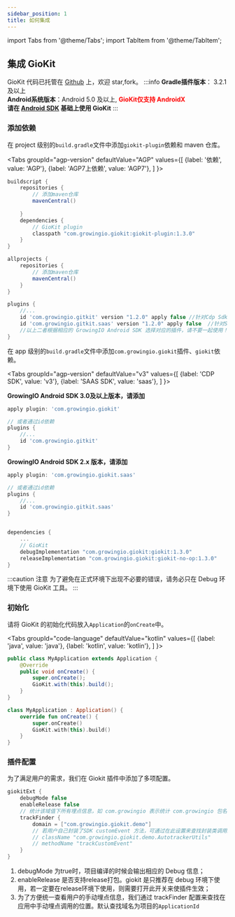 ```yaml
---
sidebar_position: 1
title: 如何集成
---
```


import Tabs from '@theme/Tabs';
import TabItem from '@theme/TabItem';

## 集成 GioKit

GioKit 代码已托管在 [Github](https://github.com/growingio/giokit-android) 上，欢迎 star,fork。
:::info
**Gradle插件版本**： 3.2.1及以上  
**Android系统版本**：Android 5.0 及以上, **<font color='red'>GioKit仅支持 AndroidX</font>**<br/>
**请在 [Android SDK](/docs/android) 基础上使用 GioKit**
:::
### 添加依赖
在 project 级别的`build.gradle`文件中添加`giokit-plugin`依赖和 maven 仓库。

<Tabs
  groupId="agp-version"
  defaultValue="AGP"
  values={[
    {label: '依赖', value: 'AGP'},
    {label: 'AGP7上依赖', value: 'AGP7'},
  ]
}>

<TabItem value="AGP">

```groovy
buildscript {
    repositories {
        // 添加maven仓库
        mavenCentral()
        
    }
    dependencies {
        // GioKit plugin
        classpath "com.growingio.giokit:giokit-plugin:1.3.0"
    }
}

allprojects {
    repositories {
        // 添加maven仓库
        mavenCentral()
    }
}
```
</TabItem>

<TabItem value="AGP7">

```groovy
plugins {
    //...
    id 'com.growingio.gitkit' version "1.2.0" apply false //针对Cdp Sdk
    id 'com.growingio.gitkit.saas' version "1.2.0" apply false  //针对SaaS Sdk
    //以上二者根据相应的 GrowingIO Android SDK 选择对应的插件，请不要一起使用！！
}
```
</TabItem>
</Tabs>

在 app 级别的`build.gradle`文件中添加`com.growingio.giokit`插件、`giokit`依赖。

<Tabs
  groupId="agp-version"
  defaultValue="v3"
  values={[
    {label: 'CDP SDK', value: 'v3'},
    {label: 'SAAS SDK', value: 'saas'},
  ]
}>

<TabItem value="v3">

**GrowingIO Android SDK 3.0及以上版本，请添加**
```groovy
apply plugin: 'com.growingio.giokit'

// 或者通过id依赖
plugins {
    //...
    id 'com.growingio.gitkit'
}
```

</TabItem>

<TabItem value="saas">

**GrowingIO Android SDK 2.x 版本，请添加**
```groovy
apply plugin: 'com.growingio.giokit.saas'

// 或者通过id依赖
plugins {
    //...
    id 'com.growingio.gitkit.saas'
}
```

</TabItem>
</Tabs>

```groovy

dependencies {
    ...
    // GioKit
    debugImplementation "com.growingio.giokit:giokit:1.3.0"
    releaseImplementation "com.growingio.giokit:giokit-no-op:1.3.0"
}
```

:::caution 注意
为了避免在正式环境下出现不必要的错误，请务必只在 Debug 环境下使用 GioKit 工具。
:::

### 初始化
请将 GioKit 的初始化代码放入`Application`的`onCreate`中。

<Tabs
  groupId="code-language"
  defaultValue="kotlin"
  values={[
    {label: 'java', value: 'java'},
    {label: 'kotlin', value: 'kotlin'},
  ]
}>

<TabItem value="java">

```java
public class MyApplication extends Application {
    @Override
    public void onCreate() {
        super.onCreate();
        GioKit.with(this).build();
    }
}
```

</TabItem>
<TabItem value="kotlin">

```kotlin
class MyApplication : Application() {
    override fun onCreate() {
        super.onCreate()
        GioKit.with(this).build()
    }
}
```

</TabItem>
</Tabs>

### 插件配置
为了满足用户的需求，我们在 Giokit 插件中添加了多项配置。
```groovy
giokitExt {
    debugMode false
    enableRelease false
    // 统计该域值下所有埋点信息，如 com.growingio 表示统计 com.growingio 包名下的埋点代码
    trackFinder {
        domain = ["com.growingio.giokit.demo"]
        // 若用户自己封装了SDK customEvent 方法，可通过在此设置来查找封装类调用的代码
        // className "com.growingio.giokit.demo.AutotrackerUtils"
        // methodName "trackCustomEvent"
    }
}
```
1. debugMode 为true时，项目编译的时候会输出相应的 Debug 信息；
2. enableRelease 是否支持release打包。giokit 是只推荐在 debug 环境下使用，若一定要在release环境下使用，则需要打开此开关来使插件生效；
3. 为了方便统一查看用户的手动埋点信息，我们通过 trackFinder 配置来查找在应用中手动埋点调用的位置。默认查找域名为项目的`ApplicationId`
